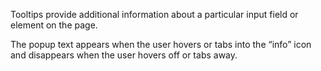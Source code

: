 Tooltips provide additional information about a particular input field or element on the page.

The popup text appears when the user hovers or tabs into the “info” icon and disappears when the user hovers off or tabs away.
